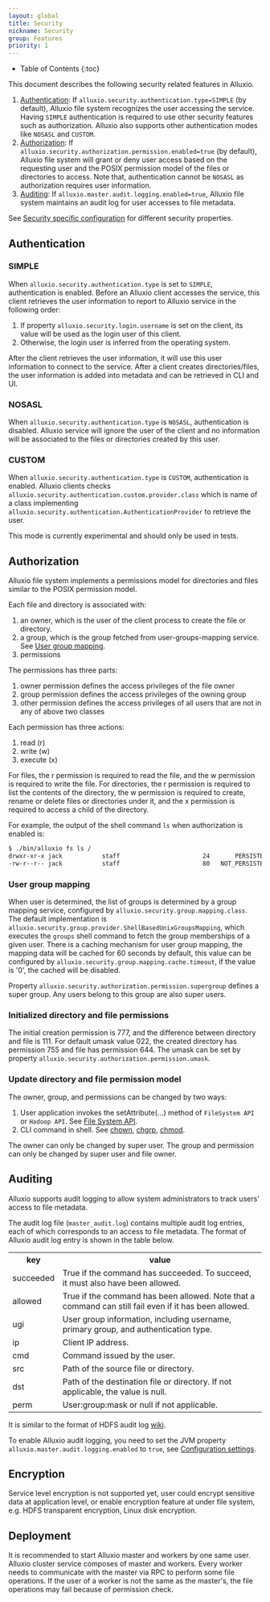```yaml
---
layout: global
title: Security
nickname: Security
group: Features
priority: 1
---
```


* Table of Contents
{:toc}

This document describes the following security related features in Alluxio.

1. [Authentication](#authentication): If `alluxio.security.authentication.type=SIMPLE` (by default),
Alluxio file system recognizes the user accessing the service.
Having `SIMPLE` authentication is required to use other security features such as authorization.
Alluxio also supports other authentication modes like `NOSASL` and `CUSTOM`.
2. [Authorization](#authorization): If `alluxio.security.authorization.permission.enabled=true`
(by default), Alluxio file system will grant or deny user access based on the requesting user and
the POSIX permission model of the files or directories to access.
Note that, authentication cannot be `NOSASL` as authorization requires user information.
3. [Auditing](#auditing): If `alluxio.master.audit.logging.enabled=true`, Alluxio file system
maintains an audit log for user accesses to file metadata.

See [Security specific configuration](Configuration-Settings.html#security-configuration) for
different security properties.

## Authentication

### SIMPLE

When `alluxio.security.authentication.type` is set to `SIMPLE`, authentication is enabled.
Before an Alluxio client accesses the service, this client retrieves the user information to report
to Alluxio service in the following order:

1. If property `alluxio.security.login.username` is set on the client, its value will be used as
the login user of this client.
2. Otherwise, the login user is inferred from the operating system.

After the client retrieves the user information, it will use this user information to connect to
the service. After a client creates directories/files, the user information is added into metadata
and can be retrieved in CLI and UI.

### NOSASL

When `alluxio.security.authentication.type` is `NOSASL`, authentication is disabled. Alluxio
service will ignore the user of the client and no information will be associated to the files or
directories created by this user.

### CUSTOM

When `alluxio.security.authentication.type` is `CUSTOM`, authentication is enabled. Alluxio clients
checks `alluxio.security.authentication.custom.provider.class` which is name of a class
implementing `alluxio.security.authentication.AuthenticationProvider` to retrieve the user.

This mode is currently experimental and should only be used in tests.

## Authorization

Alluxio file system implements a permissions model for directories and files similar to the POSIX
 permission model.

Each file and directory is associated with:

1. an owner, which is the user of the client process to create the file or directory.
2. a group, which is the group fetched from user-groups-mapping service. See [User group
mapping](#user-group-mapping).
3. permissions

The permissions has three parts:

1. owner permission defines the access privileges of the file owner
2. group permission defines the access privileges of the owning group
3. other permission defines the access privileges of all users that are not in any of above two
classes

Each permission has three actions:

1. read (r)
2. write (w)
3. execute (x)

For files, the r permission is required to read the file, and the w permission is required to write
the file. For directories, the r permission is required to list the contents of the directory,
the w permission is required to create, rename or delete files or directories under it,
and the x permission is required to access a child of the directory.

For example, the output of the shell command `ls` when authorization is enabled is:

```bash
$ ./bin/alluxio fs ls /
drwxr-xr-x jack           staff                       24       PERSISTED 11-20-2017 13:24:15:649  DIR /default_tests_files
-rw-r--r-- jack           staff                       80   NOT_PERSISTED 11-20-2017 13:24:15:649 100% /default_tests_files/BASIC_CACHE_PROMOTE_MUST_CACHE
```

### User group mapping

When user is determined, the list of groups is determined by a group mapping service, configured by
`alluxio.security.group.mapping.class`. The default implementation is
`alluxio.security.group.provider.ShellBasedUnixGroupsMapping`, which executes the `groups` shell
command to fetch the group memberships of a given user. There is a caching mechanism for user group
mapping, the mapping data will be cached for 60 seconds by default, this value can be configured by
`alluxio.security.group.mapping.cache.timeout`, if the value is '0', the cached will be disabled.

Property `alluxio.security.authorization.permission.supergroup` defines a super group. Any users
belong to this group are also super users.

### Initialized directory and file permissions

The initial creation permission is 777, and the difference between directory and file is 111.
For default umask value 022, the created directory has permission 755 and file has permission 644.
The umask can be set by property `alluxio.security.authorization.permission.umask`.

### Update directory and file permission model

The owner, group, and permissions can be changed by two ways:

1. User application invokes the setAttribute(...) method of `FileSystem API` or `Hadoop API`. See
[File System API](File-System-API.html).
2. CLI command in shell. See
[chown](Command-Line-Interface.html#chown),
[chgrp](Command-Line-Interface.html#chgrp),
[chmod](Command-Line-Interface.html#chmod).

The owner can only be changed by super user.
The group and permission can only be changed by super user and file owner.

## Auditing
Alluxio supports audit logging to allow system administrators to track users' access to file metadata.

The audit log file (`master_audit.log`) contains multiple audit log entries, each of which corresponds to an access to file metadata.
The format of Alluxio audit log entry is shown in the table below.

<table class="table table-striped">
<tr><th>key</th><th>value</th></tr>
<tr>
  <td>succeeded</td>
  <td>True if the command has succeeded. To succeed, it must also have been allowed. </td>
</tr>
<tr>
  <td>allowed</td>
  <td>True if the command has been allowed. Note that a command can still fail even if it has been allowed. </td>
</tr>
<tr>
  <td>ugi</td>
  <td>User group information, including username, primary group, and authentication type. </td>
</tr>
<tr>
  <td>ip</td>
  <td>Client IP address. </td>
</tr>
<tr>
  <td>cmd</td>
  <td>Command issued by the user. </td>
</tr>
<tr>
  <td>src</td>
  <td>Path of the source file or directory. </td>
</tr>
<tr>
  <td>dst</td>
  <td>Path of the destination file or directory. If not applicable, the value is null. </td>
</tr>
<tr>
  <td>perm</td>
  <td>User:group:mask or null if not applicable. </td>
</tr>
</table>

It is similar to the format of HDFS audit log [wiki](https://wiki.apache.org/hadoop/HowToConfigure).

To enable Alluxio audit logging, you need to set the JVM property
`alluxio.master.audit.logging.enabled` to `true`, see
[Configuration settings](Configuration-Settings.html).

## Encryption

Service level encryption is not supported yet, user could encrypt sensitive data at application
level, or enable encryption feature at under file system, e.g. HDFS transparent encryption, Linux
disk encryption.

## Deployment

It is recommended to start Alluxio master and workers by one same user. Alluxio cluster service
composes of master and workers. Every worker needs to communicate with the master via RPC to perform some file operations.
If the user of a worker is not the same as the master's, the file operations may fail because of
permission check.
